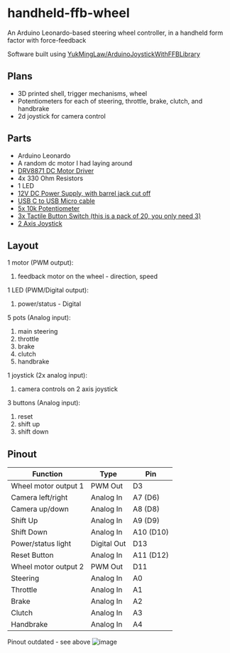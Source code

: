 # handheld-ffb-wheel
An Arduino Leonardo-based steering wheel controller, in a handheld form factor with force-feedback

Software built using [YukMingLaw/ArduinoJoystickWithFFBLibrary](https://github.com/YukMingLaw/ArduinoJoystickWithFFBLibrary)

## Plans
- 3D printed shell, trigger mechanisms, wheel
- Potentiometers for each of steering, throttle, brake, clutch, and handbrake
- 2d joystick for camera control

## Parts
- Arduino Leonardo
- A random dc motor I had laying around
- [DRV8871 DC Motor Driver](https://www.adafruit.com/product/3190#tutorials)
- 4x 330 Ohm Resistors
- 1 LED
- [12V DC Power Supply, with barrel jack cut off](https://www.adafruit.com/product/798)
- [USB C to USB Micro cable](https://www.adafruit.com/product/3878)
- [5x 10k Potentiometer](https://www.adafruit.com/product/562)
- [3x Tactile Button Switch (this is a pack of 20, you only need 3)](https://www.adafruit.com/product/367#tutorials)
- [2 Axis Joystick](https://www.adafruit.com/product/245)

## Layout
1 motor (PWM output):
1. feedback motor on the wheel - direction, speed

1 LED (PWM/Digital output):
1. power/status - Digital

5 pots (Analog input):
1. main steering
2. throttle
3. brake
4. clutch
5. handbrake

1 joystick (2x analog input):
1. camera controls on 2 axis joystick

3 buttons (Analog input):
1. reset
2. shift up
3. shift down

## Pinout
|Function|Type|Pin|
|-|-|-|
|Wheel motor output 1|PWM Out|D3
|Camera left/right|Analog In|A7 (D6)
|Camera up/down|Analog In|A8 (D8)
|Shift Up|Analog In|A9 (D9)
|Shift Down|Analog In|A10 (D10)
|Power/status light|Digital Out|D13
|Reset Button|Analog In|A11 (D12)
|Wheel motor output 2|PWM Out|D11
|Steering|Analog In|A0
|Throttle|Analog In|A1
|Brake|Analog In|A2
|Clutch|Analog In|A3
|Handbrake|Analog In|A4

Pinout outdated - see above
![image](https://github.com/user-attachments/assets/5b287fa2-1910-443b-b6c6-acd5bc2f8bd9)



